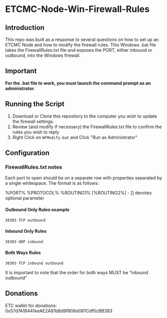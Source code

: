 # ETCMC-Node-Win-Firewall-Rules

## Introduction
This repo was built as a response to several questions on how to set up an ETCMC Node and how to modify the firewall rules. This Windows .bat file takes the FirewallRules.txt file and exposes the PORT, either inbound or outbound, into the Windows firewall. 

## Important
<strong> For the .bat file to work, you must launch the command prompt as an administrator.</strong>

## Running the Script
<ol>
  <li>Download or Clone this repository to the computer you wish to update the firewall settings.</li>
  <li>Review (and modify if necessary) the FirewallRules.txt file to confirm the rules you wish to reply</li>
  <li>Right Click on <code>WFModify.bat</code> and Click "Run as Administrator"</li>
</ol>

## Configuration

### FirewallRules.txt notes
Each port to open should be on a separate row with properties separated by a single whitespace. The format is as follows:

%PORT% %PROTOCOL% %ROUTING1% [%ROUTING2%] - [] denotes optional parameter

#### Outbound Only Rules example

<code>30303 TCP outbound</code>

#### Inbound Only Rules
<code>30303 UDP inbound</code>

#### Both Ways Rules

<code>30303 TCP inbound outbound</code>

It is important to note that the order for both ways MUST be "inbound outbound"

## Donations
ETC wallet for donations: 0x57d7A18441eeAE2A81bBd9f806d061Cdf0cBB383
